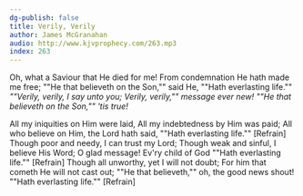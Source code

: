 ```yaml
---
dg-publish: false
title: Verily, Verily
author: James McGranahan
audio: http://www.kjvprophecy.com/263.mp3
index: 263
---
```


Oh, what a Saviour that He died for me!
From condemnation He hath made me free;
""He that believeth on the Son,"" said He,
""Hath everlasting life.""
*""Verily, verily, I say unto you;
Verily, verily,"" message ever new!
""He that believeth on the Son,"" 'tis true!*

All my iniquities on Him were laid,
All my indebtedness by Him was paid;
All who believe on Him, the Lord hath said,
""Hath everlasting life."" [Refrain]
Though poor and needy, I can trust my Lord;
Though weak and sinful, I believe His Word;
O glad message! Ev'ry child of God
""Hath everlasting life."" [Refrain]
Though all unworthy, yet I will not doubt;
For him that cometh He will not cast out;
""He that believeth,"" oh, the good news shout!
""Hath everlasting life."" [Refrain]